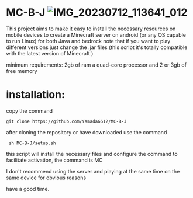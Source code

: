 # MC-B-J ![IMG_20230712_113641_012](https://github.com/Yamada6612/MC-B-J/assets/96498811/45c05749-9874-4cac-9ea4-f9a3e7b35715)




This project aims to make it easy to install the necessary resources on mobile devices to create a Minecraft server on android (or any OS capable to run Linux) for both Java and bedrock note that if you want to play different versions just change the .jar files (this script it's totally compatible with the latest version of Minecraft )

minimum requirements: 2gb of ram a quad-core processor and 2 or 3gb of free memory 

# installation:
copy the command 
 ``` 
 git clone https://github.com/Yamada6612/MC-B-J  
 ```
 after cloning the repository or have downloaded use the command
 ```
  sh MC-B-J/setup.sh
 ```
this script will install the necessary files and configure the command to facilitate activation, the command is MC

I don't recommend using the server and playing at the same time on the same device for obvious reasons

 have a good time.
